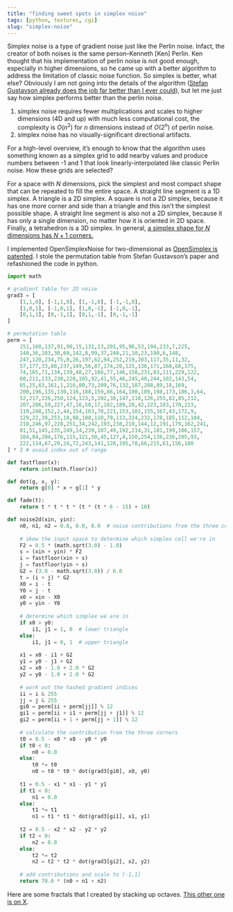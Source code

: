 ```yaml
---
title: "finding sweet spots in simplex noise"
tags: [python, textures, cgi]
slug: "simplex-noise"
---
```


Simplex noise is a type of gradient noise just like the Perlin noise. Infact, the creator of both noises is the same person–Kenneth [Ken] Perlin. Ken thought that his implementation of perlin noise is not good enough, especially in higher dimensions, so he came up with a better algorithm to address the limitation of classic noise function. So simplex is better, what else? Obviously I am not going into the details of the algorithm ([Stefan Gustavson already does the job far better than I ever could](https://www.researchgate.net/publication/216813608_Simplex_noise_demystified)), but let me just say how simplex performs better than the perlin noise.

1. simplex noise requires fewer multiplications and scales to higher dimensions (4D and up) with much less computational cost, the complexity is $O(n^2)$ for $n$ dimensions instead of $O(2^n)$ of perlin noise.
2. simplex noise has no visually-significant directional artifacts.

For a high-level overview, it’s enough to know that the algorithm uses something known as a simplex grid to add nearby values and produce numbers between -1 and 1 that look linearly-interpolated like classic Perlin noise. How these grids are selected? 

For a space with $N$ dimensions, pick the simplest and most compact shape that can be repeated to fill the entire space. A straight line segment is a 1D simplex. A triangle is a 2D simplex. A square is not a 2D simplex, because it has one more corner and side than a triangle and this isn't the simplest possible shape. A straight line segment is also not a 2D simplex, because it has only a single dimension, no matter how it is oriented in 2D space. Finally, a tetrahedron is a 3D simplex. In general, [a simplex shape for $N$ dimensions has $N+1$ corners.](https://www.math.uci.edu/~mathcircle/materials/MCsimplex.pdf) 

I implemented OpenSimplexNoise for two-dimensional as [OpenSimplex is patented](https://patents.google.com/patent/US6867776). I stole the permutation table from Stefan Gustavson’s paper and refashioned the code in python.

```python
import math

# gradient table for 2D noise
grad3 = [
    [1,1,0], [-1,1,0], [1,-1,0], [-1,-1,0],
    [1,0,1], [-1,0,1], [1,0,-1], [-1,0,-1],
    [0,1,1], [0,-1,1], [0,1,-1], [0,-1,-1]
]

# permutation table
perm = [
    151,160,137,91,90,15,131,13,201,95,96,53,194,233,7,225,
    140,36,103,30,69,142,8,99,37,240,21,10,23,190,6,148,
    247,120,234,75,0,26,197,62,94,252,219,203,117,35,11,32,
    57,177,33,88,237,149,56,87,174,20,125,136,171,168,68,175,
    74,165,71,134,139,48,27,166,77,146,158,231,83,111,229,122,
    60,211,133,230,220,105,92,41,55,46,245,40,244,102,143,54,
    65,25,63,161,1,216,80,73,209,76,132,187,208,89,18,169,
    200,196,135,130,116,188,159,86,164,100,109,198,173,186,3,64,
    52,217,226,250,124,123,5,202,38,147,118,126,255,82,85,212,
    207,206,59,227,47,16,58,17,182,189,28,42,223,183,170,213,
    119,248,152,2,44,154,163,70,221,153,101,155,167,43,172,9,
    129,22,39,253,19,98,108,110,79,113,224,232,178,185,112,104,
    218,246,97,228,251,34,242,193,238,210,144,12,191,179,162,241,
    81,51,145,235,249,14,239,107,49,192,214,31,181,199,106,157,
    184,84,204,176,115,121,50,45,127,4,150,254,138,236,205,93,
    222,114,67,29,24,72,243,141,128,195,78,66,215,61,156,180
] * 2 # avoid index out of range

def fastfloor(x):
    return int(math.floor(x))

def dot(g, x, y):
    return g[0] * x + g[1] * y

def fade(t):
    return t * t * t * (t * (t * 6 - 15) + 10)

def noise2d(xin, yin):
    n0, n1, n2 = 0.0, 0.0, 0.0  # noise contributions from the three corners
    
    # skew the input space to determine which simplex cell we're in
    F2 = 0.5 * (math.sqrt(3.0) - 1.0)
    s = (xin + yin) * F2
    i = fastfloor(xin + s)
    j = fastfloor(yin + s)
    G2 = (3.0 - math.sqrt(3.0)) / 6.0
    t = (i + j) * G2
    X0 = i - t
    Y0 = j - t
    x0 = xin - X0
    y0 = yin - Y0
    
    # determine which simplex we are in
    if x0 > y0:
        i1, j1 = 1, 0  # lower triangle
    else:
        i1, j1 = 0, 1  # upper triangle
    
    x1 = x0 - i1 + G2
    y1 = y0 - j1 + G2
    x2 = x0 - 1.0 + 2.0 * G2
    y2 = y0 - 1.0 + 2.0 * G2
    
    # work out the hashed gradient indices
    ii = i & 255
    jj = j & 255
    gi0 = perm[ii + perm[jj]] % 12
    gi1 = perm[ii + i1 + perm[jj + j1]] % 12
    gi2 = perm[ii + 1 + perm[jj + 1]] % 12
    
    # calculate the contribution from the three corners
    t0 = 0.5 - x0 * x0 - y0 * y0
    if t0 < 0:
        n0 = 0.0
    else:
        t0 *= t0
        n0 = t0 * t0 * dot(grad3[gi0], x0, y0)
    
    t1 = 0.5 - x1 * x1 - y1 * y1
    if t1 < 0:
        n1 = 0.0
    else:
        t1 *= t1
        n1 = t1 * t1 * dot(grad3[gi1], x1, y1)
    
    t2 = 0.5 - x2 * x2 - y2 * y2
    if t2 < 0:
        n2 = 0.0
    else:
        t2 *= t2
        n2 = t2 * t2 * dot(grad3[gi2], x2, y2)
    
    # add contributions and scale to [-1,1]
    return 70.0 * (n0 + n1 + n2)
```

Here are some fractals that I created by stacking up octaves. [This other one is on X](https://x.com/wiredguys/status/1952161874956718185).


